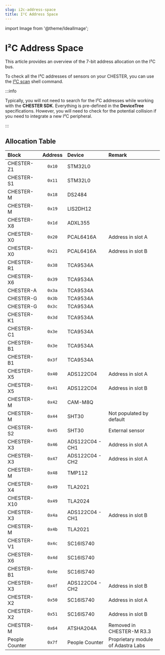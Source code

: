 ```yaml
---
slug: i2c-address-space
title: I²C Address Space
---
```

import Image from '@theme/IdealImage';

# I²C Address Space

This article provides an overview of the 7-bit address allocation on the I²C bus.

To check all the I²C addresses of sensors on your CHESTER, you can use the [I²C scan](../firmware-sdk/how-to-i2c-bus.md#i2c-scan) shell command.

:::info

Typically, you will not need to search for the I²C addresses while working with the **CHESTER SDK**. Everything is pre-defined in the **DeviceTree** specifications. However, you will need to check for the potential collision if you need to integrate a new I²C peripheral.

:::

## Allocation Table

| Block          | Address | Device          | Remark                             |
| :------------- | :-----: | :-------------- | :--------------------------------- |
| CHESTER-Z1     | `0x10`  | STM32L0         |                                    |
| CHESTER-S1     | `0x11`  | STM32L0         |                                    |
| CHESTER-M      | `0x18`  | DS2484          |                                    |
| CHESTER-M      | `0x19`  | LIS2DH12        |                                    |
| CHESTER-X8     | `0x1d`  | ADXL355         |                                    |
| CHESTER-X0     | `0x20`  | PCAL6416A       | Address in slot A                  |
| CHESTER-X0     | `0x21`  | PCAL6416A       | Address in slot B                  |
| CHESTER-R1     | `0x38`  | TCA9534A        |                                    |
| CHESTER-X6     | `0x39`  | TCA9534A        |                                    |
| CHESTER-A      | `0x3a`  | TCA9534A        |                                    |
| CHESTER-G      | `0x3b`  | TCA9534A        |                                    |
| CHESTER-G      | `0x3c`  | TCA9534A        |                                    |
| CHESTER-K1     | `0x3d`  | TCA9534A        |                                    |
| CHESTER-C1     | `0x3e`  | TCA9534A        |                                    |
| CHESTER-B1     | `0x3e`  | TCA9534A        |                                    |
| CHESTER-B1     | `0x3f`  | TCA9534A        |                                    |
| CHESTER-X5     | `0x40`  | ADS122C04       | Address in slot A                  |
| CHESTER-X5     | `0x41`  | ADS122C04       | Address in slot B                  |
| CHESTER-M      | `0x42`  | CAM-M8Q         |                                    |
| CHESTER-M      | `0x44`  | SHT30           | Not populated by default           |
| CHESTER-S2     | `0x45`  | SHT30           | External sensor                    |
| CHESTER-X3     | `0x46`  | ADS122C04 - CH1 | Address in slot A                  |
| CHESTER-X3     | `0x47`  | ADS122C04 - CH2 | Address in slot A                  |
| CHESTER-M      | `0x48`  | TMP112          |                                    |
| CHESTER-X4     | `0x49`  | TLA2021         |                                    |
| CHESTER-X10    | `0x49`  | TLA2024         |                                    |
| CHESTER-X3     | `0x4a`  | ADS122C04 - CH1 | Address in slot B                  |
| CHESTER-M      | `0x4b`  | TLA2021         |                                    |
| CHESTER-V1     | `0x4c`  | SC16IS740       |                                    |
| CHESTER-X6     | `0x4d`  | SC16IS740       |                                    |
| CHESTER-B1     | `0x4e`  | SC16IS740       |                                    |
| CHESTER-X3     | `0x4f`  | ADS122C04 - CH2 | Address in slot B                  |
| CHESTER-X2     | `0x50`  | SC16IS740       | Address in slot A                  |
| CHESTER-X2     | `0x51`  | SC16IS740       | Address in slot B                  |
| CHESTER-M      | `0x64`  | ATSHA204A       | Removed in CHESTER-M R3.3          |
| People Counter | `0x7f`  | People Counter  | Proprietary module of Adastra Labs |

